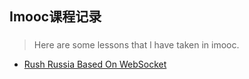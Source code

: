 ## Imooc课程记录
###

> Here are some lessons that l have taken in imooc.


* [Rush Russia Based On WebSocket](https://github.com/shinytang6/BookDemo/tree/master/Imooc/Rush%20Russia%20Based%20On%20WebSocket)